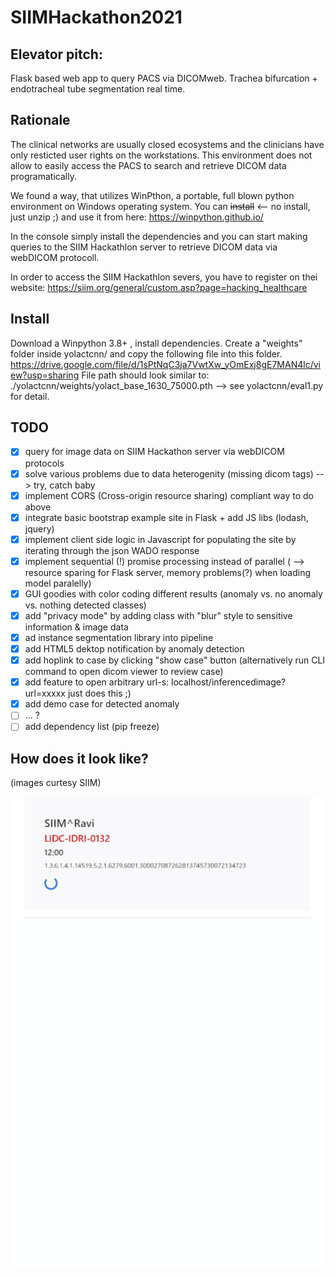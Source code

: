 # SIIMHackathon2021

## Elevator pitch:
Flask based web app to query PACS via DICOMweb. 
Trachea bifurcation + endotracheal tube segmentation real time.

## Rationale
The clinical networks are usually closed ecosystems and the clinicians have only resticted user rights on the workstations. 
This environment does not allow to easily access the PACS to search and retrieve DICOM data programatically.

We found a way, that utilizes WinPthon, a portable, full blown python environment on Windows operating system.
You can ~~install~~ <-- no install, just unzip ;) and use it from here: https://winpython.github.io/

In the console simply install the dependencies and you can start making queries to the SIIM Hackathlon server to retrieve DICOM data via webDICOM protocoll.

In order to access the SIIM Hackathlon severs, you have to register on thei website: https://siim.org/general/custom.asp?page=hacking_healthcare

## Install

Download a Winpython 3.8+ , install dependencies. Create a "weights" folder inside yolactcnn/ and copy the following file into this folder.
https://drive.google.com/file/d/1sPtNqC3ja7VwtXw_yOmExj8gE7MAN4lc/view?usp=sharing
File path should look similar to: ./yolactcnn/weights/yolact_base_1630_75000.pth --> see yolactcnn/eval1.py for detail.


## TODO

- [x] query for image data on SIIM Hackathon server via webDICOM protocols
- [x] solve various problems due to data heterogenity (missing dicom tags) --> try, catch baby 
- [x] implement CORS (Cross-origin resource sharing) compliant way to do above
- [x] integrate basic bootstrap example site in Flask + add JS libs (lodash, jquery)
- [x] implement client side logic in Javascript for populating the site by iterating through the json WADO response
- [x] implement sequential (!) promise processing instead of parallel ( --> resource sparing for Flask server, memory problems(?) when loading model paralelly)
- [x] GUI goodies with color coding different results (anomaly vs. no anomaly vs. nothing detected classes)
- [x] add "privacy mode" by adding class with "blur" style to sensitive information & image data
- [x] ad instance segmentation library into pipeline
- [x] add HTML5 dektop notification by anomaly detection
- [x] add hoplink to case by clicking "show case" button (alternatively run CLI command to open dicom viewer to review case)
- [x] add feature to open arbitrary url-s: localhost/inferencedimage?url=xxxxx  just does this ;)
- [x] add demo case for detected anomaly
- [ ] ... ?
- [ ] add dependency list (pip freeze)

## How does it look like?
(images curtesy SIIM)

 ![showcase](https://github.com/sandorkonya/SIIMHackathon2021/blob/31acfa10fb2cae9560d216dcc6790f8e59412b1e/showreel.gif)
